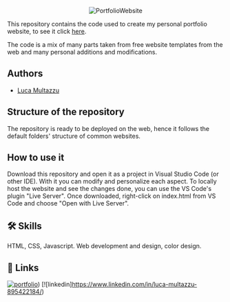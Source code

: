 <p align="center">
  <img alt="PortfolioWebsite" src="https://user-images.githubusercontent.com/62103572/192148891-353a284c-a735-4e37-8e99-583415249d79.png">
</p>

This repository contains the code used to create my personal portfolio website, to see it click [here](https://lucamul.github.io/).

The code is a mix of many parts taken from free website templates from the web and many personal additions and modifications.

## Authors
- [Luca Multazzu](https://github.com/lucamul)

## Structure of the repository

The repository is ready to be deployed on the web, hence it follows the default folders' structure of common websites.

## How to use it
Download this repository and open it as a project in Visual Studio Code (or other IDE). With it you can modify and personalize each aspect. 
To locally host the website and see the changes done, you can use the VS Code's plugin "Live Server". Once downloaded, right-click on index.html from VS Code and choose "Open with Live Server".

## 🛠 Skills

HTML, CSS, Javascript. Web development and design, color design.

## 🔗 Links
[![portfolio](https://img.shields.io/badge/my_portfolio-000?style=for-the-badge&logo=ko-fi&logoColor=white)](https://lucamul.github.io/))
[![linkedin]https://www.linkedin.com/in/luca-multazzu-895422184/)
